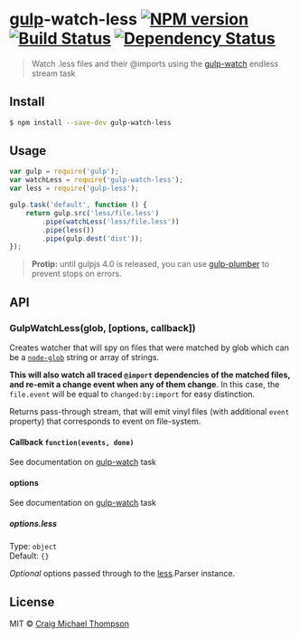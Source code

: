 # [gulp](http://gulpjs.com)-watch-less [![NPM version][npm-image]][npm-url] [![Build Status][travis-image]][travis-url] [![Dependency Status][depstat-image]][depstat-url]
> Watch .less files and their @imports using the [gulp-watch][watch-url] endless stream task

## Install

```sh
$ npm install --save-dev gulp-watch-less
```


## Usage

```js
var gulp = require('gulp');
var watchLess = require('gulp-watch-less');
var less = require('gulp-less');

gulp.task('default', function () {
	return gulp.src('less/file.less')
		.pipe(watchLess('less/file.less'))
		.pipe(less())
		.pipe(gulp.dest('dist'));
});
```

> __Protip:__ until gulpjs 4.0 is released, you can use [gulp-plumber][plumber-url] to prevent stops on errors.


## API

### GulpWatchLess(glob, [options, callback])

Creates watcher that will spy on files that were matched by glob which can be a [`node-glob`][glob-url] string or array of strings.

**This will also watch all traced `@import` dependencies of the matched files, and re-emit a change event when any of them change**.
In this case, the `file.event` will be equal to `changed:by:import` for easy distinction.

Returns pass-through stream, that will emit vinyl files (with additional `event` property) that corresponds to event on file-system.

#### Callback `function(events, done)`

See documentation on [gulp-watch][watch-url] task

#### options

See documentation on [gulp-watch][watch-url] task

##### options.less

Type: `object`  
Default: `{}`

*Optional* options passed through to the [less]().Parser instance.

## License

MIT &copy; [Craig Michael Thompson][profile-url]


[profile-url]: https://github.com/Craga89

[glob-url]: https://github.com/isaacs/node-glob
[less-url]: https://github.com/less/less.js
[watch-url]: https://github.com/floatdrop/gulp-watch
[plumber-url]: https://github.com/floatdrop/gulp-plumber

[npm-url]: https://npmjs.org/package/gulp-watch-less
[npm-image]: http://img.shields.io/npm/v/gulp-watch-less.svg?style=flat

[travis-url]: https://travis-ci.org/Craga89/gulp-watch-less
[travis-image]: http://img.shields.io/travis/Craga89/gulp-watch-less.svg?style=flat

[coveralls-url]: https://coveralls.io/r/Craga89/gulp-watch-less
[coveralls-image]: http://img.shields.io/coveralls/Craga89/gulp-watch-less.svg?style=flat

[depstat-url]: https://david-dm.org/Craga89/gulp-watch-less
[depstat-image]: http://img.shields.io/david/Craga89/gulp-watch-less.svg?style=flat